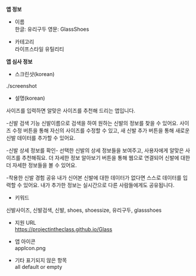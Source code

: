 **앱 정보**

- 이름  
 한글: 유리구두
 영문: GlassShoes

- 카테고리  
 라이프스타일
 유틸리티

**앱 심사 정보**

- 스크린샷(korean)

 ./screenshot

- 설명(korean)

 사이즈를 입력하면 알맞은 사이즈를 추천해 드리는 앱입니다.

-신발 검색 기능
신발이름으로 검색을 하여 원하는 신발의 정보를 찾을 수 있어요.
사이즈 수정 버튼을 통해 자신의 사이즈를 수정할 수 있고,
새 신발 추가 버튼을 통해 새로운 신발 데이터를 추가할 수 있어요.

-신발 상세 정보를 확인-
선택한 신발의 상세 정보들을 보여주고, 사용자에게 알맞은 사이즈를 추천해줘요.
더 자세한 정보 알아보기 버튼을 통해 웹으로 연결되어 신발에 대한
더 자세한 정보들을 볼 수 있어요.

-착용한 신발 경험 공유
내가 신어본 신발에 대한 데이터가 없다면 스스로 데이터를 입력할 수 있어요.
내가 추가한 정보는 실시간으로 다른 사람들에게도 공유됩니다.


- 키워드 

신발사이즈, 신발검색, 신발, shoes, shoessize, 유리구두, glassshoes

- 지원 URL  
 https://projectintheclass.github.io/Glass


- 앱 아이콘  
 appIcon.png

- 기타 표기되지 않은 항목  
 all default or empty
